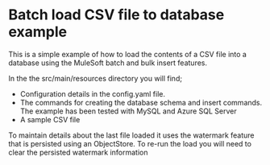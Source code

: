 # Batch load CSV file to database example

This is a simple example of how to load the contents of a CSV file into a database using the MuleSoft batch and bulk insert features.

In the the src/main/resources directory you will find;

- Configuration details in the config.yaml file. 
- The commands for creating the database schema and insert commands. The example has been tested with MySQL and Azure SQL Server
- A sample CSV file

To maintain details about the last file loaded it uses the watermark feature that is persisted using an ObjectStore. To re-run the load you will need to clear the persisted watermark information


